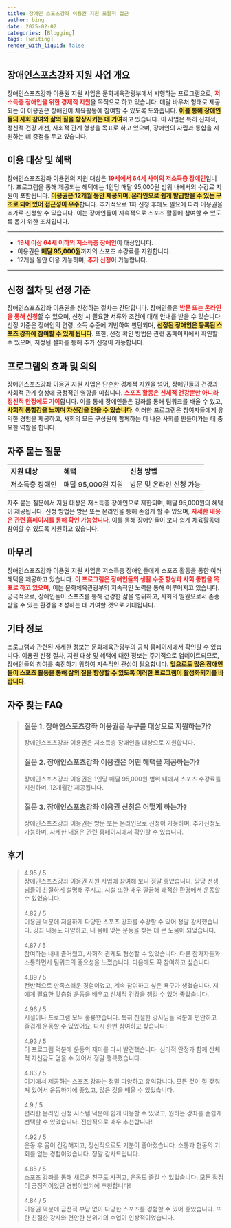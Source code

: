 ```yaml
---
title: 장애인 스포츠강좌 이용권 지원 포괄적 접근
author: bing
date: 2025-02-02
categories: [Blogging]
tags: [writing]
render_with_liquid: false
---
```



<h2 id='장애인스포츠강좌 지원 사업 개요'>장애인스포츠강좌 지원 사업 개요</h2>

<p>장애인스포츠강좌 이용권 지원 사업은 문화체육관광부에서 시행하는 프로그램으로, <b><span style="color: #ee2323;">저소득층 장애인을 위한 경제적 지원</span></b>을 목적으로 하고 있습니다. 매달 바우처 형태로 제공되는 이 이용권은 장애인이 체육활동에 참여할 수 있도록 도와줍니다. <b><span style="background-color: #ffe066;">이를 통해 장애인들의 사회 참여와 삶의 질을 향상시키는 데 기여</span></b>하고 있습니다. 이 사업은 특히 신체적, 정신적 건강 개선, 사회적 관계 형성을 목표로 하고 있으며, 장애인의 자립과 통합을 지원하는 데 중점을 두고 있습니다.</p>

<h2 id='이용 대상 및 혜택'>이용 대상 및 혜택</h2>

<p>장애인스포츠강좌 이용권의 지원 대상은 <b><span style="color: #ee2323;">19세에서 64세 사이의 저소득층 장애인</span></b>입니다. 프로그램을 통해 제공되는 혜택에는 1인당 매달 95,000원 범위 내에서의 수강료 지원이 포함됩니다. <b><span style="background-color: #ffe066;">이용권은 12개월 동안 제공되며, 온라인으로 쉽게 발급받을 수 있는 구조로 되어 있어 접근성이 우수</span></b>합니다. 추가적으로 1차 신청 후에도 필요에 따라 이용권을 추가로 신청할 수 있습니다. 이는 장애인들이 지속적으로 스포츠 활동에 참여할 수 있도록 돕기 위한 조치입니다.</p>

<hr />

<ul>
    <li><b><span style="color: #ee2323;">19세 이상 64세 이하의 저소득층 장애인</span></b>이 대상입니다.</li>
    <li>이용권은 <b><span style="background-color: #ffe066;">매달 95,000원</span></b>까지의 스포츠 수강료를 지원합니다.</li>
    <li>12개월 동안 이용 가능하며, <b><span style="color: #ee2323;">추가 신청</span></b>이 가능합니다.</li>
</ul>

<hr />

<h2 id='신청 절차 및 선정 기준'>신청 절차 및 선정 기준</h2>

<p>장애인스포츠강좌 이용권을 신청하는 절차는 간단합니다. 장애인들은 <b><span style="color: #ee2323;">방문 또는 온라인을 통해 신청</span></b>할 수 있으며, 신청 시 필요한 서류와 조건에 대해 안내를 받을 수 있습니다. 선정 기준은 장애인의 연령, 소득 수준에 기반하여 판단되며, <b><span style="background-color: #ffe066;">선정된 장애인은 등록된 스포츠 강좌에 참여할 수 있게 됩니다</span></b>. 또한, 선정 확인 방법은 관련 홈페이지에서 확인할 수 있으며, 지정된 절차를 통해 추가 신청이 가능합니다.</p>

<h2 id='프로그램의 효과 및 의의'>프로그램의 효과 및 의의</h2>

<p>장애인스포츠강좌 이용권 지원 사업은 단순한 경제적 지원을 넘어, 장애인들의 건강과 사회적 관계 형성에 긍정적인 영향을 미칩니다. <b><span style="color: #ee2323;">스포츠 활동은 신체적 건강뿐만 아니라 정신적 안정에도 기여</span></b>합니다. 이를 통해 장애인들은 강좌를 통해 팀워크를 배울 수 있고, <b><span style="background-color: #ffe066;">사회적 통합감을 느끼며 자신감을 얻을 수 있습니다</span></b>. 이러한 프로그램은 참여자들에게 유익한 경험을 제공하고, 사회의 모든 구성원이 함께하는 더 나은 사회를 만들어가는 데 중요한 역할을 합니다.</p>

<h2 id='자주 묻는 질문'>자주 묻는 질문</h2>

<table>
    <tr>
        <td><b>지원 대상</b></td>
        <td><b>혜택</b></td>
        <td><b>신청 방법</b></td>
    </tr>
    <tr>
        <td>저소득층 장애인</td>
        <td>매달 95,000원 지원</td>
        <td>방문 및 온라인 신청 가능</td>
    </tr>
</table>

<p>자주 묻는 질문에서 지원 대상은 저소득층 장애인으로 제한되며, 매달 95,000원의 혜택이 제공됩니다. 신청 방법은 방문 또는 온라인을 통해 손쉽게 할 수 있으며, <b><span style="color: #ee2323;">자세한 내용은 관련 홈페이지를 통해 확인 가능합니다</span></b>. 이를 통해 장애인들이 보다 쉽게 체육활동에 참여할 수 있도록 지원하고 있습니다.</p>

<h2 id='마무리'>마무리</h2>

<p>장애인스포츠강좌 이용권 지원 사업은 저소득층 장애인들에게 스포츠 활동을 통한 여러 혜택을 제공하고 있습니다. <b><span style="color: #ee2323;">이 프로그램은 장애인들의 생활 수준 향상과 사회 통합을 목표로 하고 있으며,</span></b> 이는 문화체육관광부의 지속적인 노력을 통해 이루어지고 있습니다. 궁극적으로, 장애인들이 스포츠를 통해 건강한 삶을 영위하고, 사회의 일원으로서 존중받을 수 있는 환경을 조성하는 데 기여할 것으로 기대됩니다.</p>

<h2 id='기타 정보'>기타 정보</h2>

<p>프로그램과 관련된 자세한 정보는 문화체육관광부의 공식 홈페이지에서 확인할 수 있습니다. 이용권 신청 절차, 지원 대상 및 혜택에 대한 정보는 주기적으로 업데이트되므로, 장애인들의 참여를 촉진하기 위하여 지속적인 관심이 필요합니다. <b><span style="background-color: #ffe066;">앞으로도 많은 장애인들이 스포츠 활동을 통해 삶의 질을 향상할 수 있도록 이러한 프로그램이 활성화되기를 바랍니다</span></b>.</p>


<h2 id='자주_찾는_FAQ'>자주 찾는 FAQ</h2>
<div itemscope="" itemtype="https://schema.org/FAQPage"> 
<blockquote> 
<div itemscope="" itemprop="mainEntity" itemtype="https://schema.org/Question"> 
<h3 itemprop="name">질문 1. 장애인스포츠강좌 이용권은 누구를 대상으로 지원하는가?</h3> 
<div itemscope="" itemprop="acceptedAnswer" itemtype="https://schema.org/Answer"> 
<span itemprop="text"> 
<p>장애인스포츠강좌 이용권은 저소득층 장애인을 대상으로 지원합니다.</p> 
</span> 
</div> 
</div> 
<div itemscope="" itemprop="mainEntity" itemtype="https://schema.org/Question"> 
<h3 itemprop="name">질문 2. 장애인스포츠강좌 이용권은 어떤 혜택을 제공하는가?</h3> 
<div itemscope="" itemprop="acceptedAnswer" itemtype="https://schema.org/Answer"> 
<span itemprop="text"> 
<p>장애인스포츠강좌 이용권은 1인당 매달 95,000원 범위 내에서 스포츠 수강료를 지원하며, 12개월간 제공됩니다.</p> 
</span> 
</div> 
</div> 
<div itemscope="" itemprop="mainEntity" itemtype="https://schema.org/Question"> 
<h3 itemprop="name">질문 3. 장애인스포츠강좌 이용권 신청은 어떻게 하는가?</h3> 
<div itemscope="" itemprop="acceptedAnswer" itemtype="https://schema.org/Answer"> 
<span itemprop="text"> 
<p>장애인스포츠강좌 이용권은 방문 또는 온라인으로 신청이 가능하며, 추가신청도 가능하며, 자세한 내용은 관련 홈페이지에서 확인할 수 있습니다.</p> 
</span> 
</div> 
</div> 
</blockquote> 
</div>
<h2 id='후기'>후기</h2>
<div itemscope itemtype="https://schema.org/Product">
  <blockquote>
  <div itemprop="review" itemscope itemtype="https://schema.org/Review">
      <div itemprop="reviewRating" itemscope itemtype="https://schema.org/Rating"> <span itemprop="ratingValue">4.95</span> / <span itemprop="bestRating">5</span> </div>
      <span itemprop="reviewBody">장애인스포츠강좌 이용권 지원 사업에 참여해 보니 정말 좋았습니다. 담당 선생님들이 친절하게 설명해 주시고, 시설 또한 매우 깔끔해 쾌적한 환경에서 운동할 수 있었습니다.</span>
  </div>
  <br>
  <div itemprop="review" itemscope itemtype="https://schema.org/Review">
      <div itemprop="reviewRating" itemscope itemtype="https://schema.org/Rating"> <span itemprop="ratingValue">4.82</span> / <span itemprop="bestRating">5</span> </div>
      <span itemprop="reviewBody">이용권 덕분에 저렴하게 다양한 스포츠 강좌를 수강할 수 있어 정말 감사했습니다. 강좌 내용도 다양하고, 내 몸에 맞는 운동을 찾는 데 큰 도움이 되었습니다.</span>
  </div>
  <br>
  <div itemprop="review" itemscope itemtype="https://schema.org/Review">
      <div itemprop="reviewRating" itemscope itemtype="https://schema.org/Rating"> <span itemprop="ratingValue">4.87</span> / <span itemprop="bestRating">5</span> </div>
      <span itemprop="reviewBody">참여하는 내내 즐거웠고, 사회적 관계도 형성할 수 있었습니다. 다른 참가자들과 소통하면서 팀워크의 중요성을 느꼈습니다. 다음에도 꼭 참여하고 싶습니다.</span>
  </div>
  <br>
  <div itemprop="review" itemscope itemtype="https://schema.org/Review">
      <div itemprop="reviewRating" itemscope itemtype="https://schema.org/Rating"> <span itemprop="ratingValue">4.89</span> / <span itemprop="bestRating">5</span> </div>
      <span itemprop="reviewBody">전반적으로 만족스러운 경험이었고, 계속 참여하고 싶은 욕구가 생겼습니다. 저에게 필요한 맞춤형 운동을 배우고 신체적 건강을 챙길 수 있어 좋았습니다.</span>
  </div>
  <br>
  <div itemprop="review" itemscope itemtype="https://schema.org/Review">
      <div itemprop="reviewRating" itemscope itemtype="https://schema.org/Rating"> <span itemprop="ratingValue">4.96</span> / <span itemprop="bestRating">5</span> </div>
      <span itemprop="reviewBody">시설이나 프로그램 모두 훌륭했습니다. 특히 친절한 강사님들 덕분에 편안하고 즐겁게 운동할 수 있었어요. 다시 한번 참여하고 싶습니다!</span>
  </div>
  <br>
  <div itemprop="review" itemscope itemtype="https://schema.org/Review">
      <div itemprop="reviewRating" itemscope itemtype="https://schema.org/Rating"> <span itemprop="ratingValue">4.93</span> / <span itemprop="bestRating">5</span> </div>
      <span itemprop="reviewBody">이 프로그램 덕분에 운동의 재미를 다시 발견했습니다. 심리적 안정과 함께 신체적 자신감도 얻을 수 있어서 정말 행복했습니다.</span>
  </div>
  <br>
  <div itemprop="review" itemscope itemtype="https://schema.org/Review">
      <div itemprop="reviewRating" itemscope itemtype="https://schema.org/Rating"> <span itemprop="ratingValue">4.83</span> / <span itemprop="bestRating">5</span> </div>
      <span itemprop="reviewBody">여기에서 제공하는 스포츠 강좌는 정말 다양하고 유익합니다. 모든 것이 잘 갖춰져 있어서 운동하기에 좋았고, 많은 것을 배울 수 있었습니다.</span>
  </div>
  <br>
  <div itemprop="review" itemscope itemtype="https://schema.org/Review">
      <div itemprop="reviewRating" itemscope itemtype="https://schema.org/Rating"> <span itemprop="ratingValue">4.9</span> / <span itemprop="bestRating">5</span> </div>
      <span itemprop="reviewBody">편리한 온라인 신청 시스템 덕분에 쉽게 이용할 수 있었고, 원하는 강좌를 손쉽게 선택할 수 있었습니다. 전반적으로 매우 추천합니다!</span>
  </div>
  <br>
  <div itemprop="review" itemscope itemtype="https://schema.org/Review">
      <div itemprop="reviewRating" itemscope itemtype="https://schema.org/Rating"> <span itemprop="ratingValue">4.92</span> / <span itemprop="bestRating">5</span> </div>
      <span itemprop="reviewBody">운동 후 몸이 건강해지고, 정신적으로도 기분이 좋아졌습니다. 소통과 협동의 기회를 얻는 경험이었습니다. 정말 감사드립니다.</span>
  </div>
  <br>
  <div itemprop="review" itemscope itemtype="https://schema.org/Review">
      <div itemprop="reviewRating" itemscope itemtype="https://schema.org/Rating"> <span itemprop="ratingValue">4.85</span> / <span itemprop="bestRating">5</span> </div>
      <span itemprop="reviewBody">스포츠 강좌를 통해 새로운 친구도 사귀고, 운동도 즐길 수 있었습니다. 모든 접점이 긍정적이었던 경험이었기에 추천합니다!</span>
  </div>
  <br>
  <div itemprop="review" itemscope itemtype="https://schema.org/Review">
      <div itemprop="reviewRating" itemscope itemtype="https://schema.org/Rating"> <span itemprop="ratingValue">4.84</span> / <span itemprop="bestRating">5</span> </div>
      <span itemprop="reviewBody">이용권 덕분에 금전적 부담 없이 다양한 스포츠를 경험할 수 있어 좋았습니다. 또한 친절한 강사와 편안한 분위기의 수업이 인상적이었습니다.</span>
  </div>
  </blockquote>
</div>
